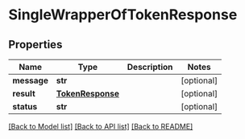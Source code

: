 # SingleWrapperOfTokenResponse

## Properties
Name | Type | Description | Notes
------------ | ------------- | ------------- | -------------
**message** | **str** |  | [optional] 
**result** | [**TokenResponse**](TokenResponse.md) |  | [optional] 
**status** | **str** |  | [optional] 

[[Back to Model list]](../README.md#documentation-for-models) [[Back to API list]](../README.md#documentation-for-api-endpoints) [[Back to README]](../README.md)

